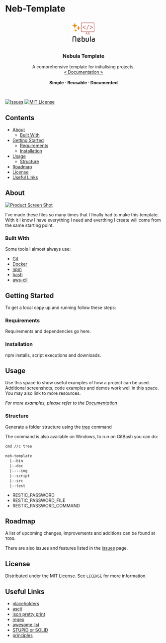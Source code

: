 # Neb-Template <!-- omit in toc -->
<!-- markdownlint-disable MD033 -->
<!-- LOGO -->
<p align="center">
  <a href="https://github.com/StarForger">
    <img src="doc/img/logo.png" alt="Logo" width="80" height="80">
  </a>

  <h3 align="center">Nebula Template</h3>

  <p align="center">
    A comprehensive template for initialising projects.
    <br />
    <a href="./doc">« Documentation »</a>
    <br />
    <br />
    <strong>Simple · Reusable · Documented</strong>
  </p>
  <br />
</p>

<!-- TODO change template name, url, logo, description -->

<!-- PROJECT SHIELDS -->
<!-- https://www.markdownguide.org/basic-syntax/#reference-style-links -->
[![Issues][issues-shield]][issues-url]
[![MIT License][license-shield]][license-url]

<!-- TABLE OF CONTENTS -->
## Contents <!-- omit in toc -->

- [About](#about)
  - [Built With](#built-with)
- [Getting Started](#getting-started)
  - [Requirements](#requirements)
  - [Installation](#installation)
- [Usage](#usage)
  - [Structure](#structure)
- [Roadmap](#roadmap)
- [License](#license)
- [Useful Links](#useful-links)

<!-- ABOUT -->
## About

[![Product Screen Shot][product-screenshot]][product-url]

I've made these files so many times that I finally had to make this template. With it I know I have everything I need and everthing I create will come from the same starting point.

<!-- TODO update about -->

### Built With

Some tools I almost always use:

- [Git](https://git-scm.com/docs/git#_git_commands)
- [Docker](https://docs.docker.com/reference/)
- [npm](https://docs.npmjs.com/cli/v7/commands)
- [bash](https://www.gnu.org/software/bash/manual/bash.html)
- [aws-cli](https://awscli.amazonaws.com/v2/documentation/api/latest/index.html)

<!-- TODO add more tools -->

<!-- GETTING STARTED -->
## Getting Started

To get a local copy up and running follow these steps:

### Requirements

Requirements and dependencies go here.

<!-- TODO Add requirements -->

### Installation

npm installs, script executions and downloads.

<!-- TODO Add installation instructions -->

<!-- USAGE EXAMPLES -->
## Usage

Use this space to show useful examples of how a project can be used. Additional screenshots, code examples and demos work well in this space. You may also link to more resources.

_For more examples, please refer to the [Documentation](./doc)_

### Structure

Generate a folder structure using the [tree](https://linux.die.net/man/1/tree) command

The command is also available on Windows, to run on GitBash you can do:

```bash
cmd //c tree
```

```text
neb-template
  |--bin
  |--doc   
  |----img 
  |--script
  |--src   
  |--test 
```

- RESTIC_PASSWORD
- RESTIC_PASSWORD_FILE
- RESTIC_PASSWORD_COMMAND

<!-- TODO update structure as needed -->

<!-- ROADMAP -->
## Roadmap

A list of upcoming changes, improvements and additions can be found at `TODO`.

There are also issues and features listed in the [issues][issues-url] page.

<!-- LICENSE -->
## License

Distributed under the MIT License. See `LICENSE` for more information.

<!-- Links -->
## Useful Links

- [placeholders](https://placeholder.com/)
- [ascii](https://theasciicode.com.ar/)
- [json pretty print](https://jsonformatter.org/json-pretty-print)
- [regex](https://regex101.com/)
- [awesome list](https://github.com/sindresorhus/awesome)
- [STUPID or SOLID](https://arbistech.com/stupid-or-solid-which-one-is-your-code/)
- [principles](https://dzone.com/articles/10-coding-principles-every-programmer-should-learn)

<!-- TODO update useful links -->

<!-- MARKDOWN LINKS & IMAGES -->
<!-- https://www.markdownguide.org/basic-syntax/#reference-style-links -->
[issues-shield]: https://img.shields.io/github/issues/StarForger/neb-template.svg?style=for-the-badge
[issues-url]: https://github.com/StarForger/neb-template/issues
[license-shield]: https://img.shields.io/github/license/StarForger/neb-template.svg?style=for-the-badge
[license-url]: ./LICENSE
[product-screenshot]: https://via.placeholder.com/460x80/B22222/FFFFFF?text=Neb%20Template
[product-url]: https://example.com
<!-- TODO update reference urls -->
